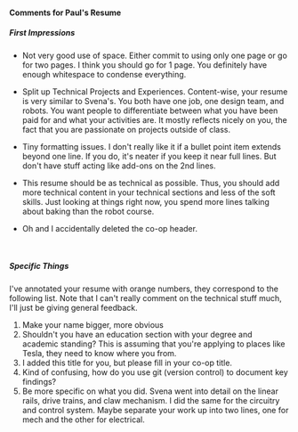 #### Comments for Paul's Resume

##### First Impressions

-   Not very good use of space. Either commit to using only one page or go for two pages. I think you should go for 1 page. You definitely have enough whitespace to condense everything. 

-   Split up Technical Projects and Experiences. Content-wise, your resume is very similar to Svena's. You both have one job, one design team, and robots. You want people to differentiate between what you have been paid for and what your activities are. It mostly reflects nicely on you, the fact that you are passionate on projects outside of class. 

-   Tiny formatting issues. I don't really like it if a bullet point item extends beyond one line.  If you do, it's neater if you keep it near full lines. But don't have stuff acting like add-ons on the 2nd lines. 

-   This resume should be as technical as possible. Thus, you should add more technical content in your technical sections and less of the soft skills. Just looking at things right now, you spend more lines talking about baking than the robot course. 

-   Oh and I accidentally deleted the co-op header. 

    ​

##### Specific Things

I've annotated your resume with orange numbers, they correspond to the following list.  Note that I can't really comment on the technical stuff much, I'll just be giving general feedback.

1.  Make your name bigger, more obvious
2.  Shouldn't you have an education section with your degree and academic standing? This is assuming that you're applying to places like Tesla, they need to know where you from. 
3.  I added this title for you, but please fill in your co-op title. 
4.  Kind of confusing, how do you use git (version control) to document key findings?
5.  Be more specific on what you did. Svena went into detail on the linear rails, drive trains, and claw mechanism. I did the same for the circuitry and control system. Maybe separate your work up into two lines, one for mech and the other for electrical.